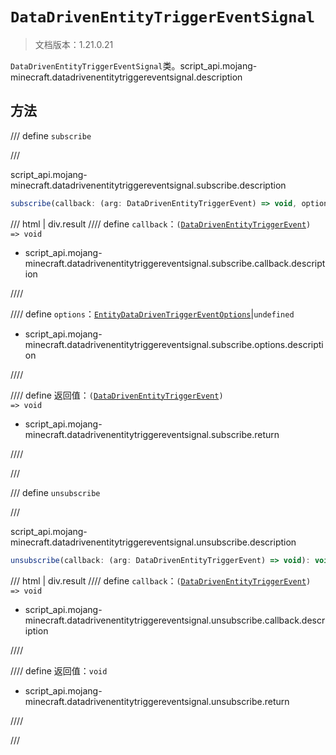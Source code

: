 # `DataDrivenEntityTriggerEventSignal`

> 文档版本：1.21.0.21

`DataDrivenEntityTriggerEventSignal`类。script_api.mojang-minecraft.datadrivenentitytriggereventsignal.description

## 方法

/// define
`subscribe`


///

script_api.mojang-minecraft.datadrivenentitytriggereventsignal.subscribe.description

```js
subscribe(callback: (arg: DataDrivenEntityTriggerEvent) => void, options?: EntityDataDrivenTriggerEventOptions): (arg: DataDrivenEntityTriggerEvent) => void
```

/// html | div.result
//// define
`callback`：<code>(<a href="../datadrivenentitytriggerevent/">DataDrivenEntityTriggerEvent</a>) =&gt; void</code>

- script_api.mojang-minecraft.datadrivenentitytriggereventsignal.subscribe.callback.description


////

//// define
`options`：[`EntityDataDrivenTriggerEventOptions`](./entitydatadriventriggereventoptions.md)|`undefined`

- script_api.mojang-minecraft.datadrivenentitytriggereventsignal.subscribe.options.description


////

//// define
返回值：<code>(<a href="../datadrivenentitytriggerevent/">DataDrivenEntityTriggerEvent</a>) =&gt; void</code>

- script_api.mojang-minecraft.datadrivenentitytriggereventsignal.subscribe.return


////

///


/// define
`unsubscribe`


///

script_api.mojang-minecraft.datadrivenentitytriggereventsignal.unsubscribe.description

```js
unsubscribe(callback: (arg: DataDrivenEntityTriggerEvent) => void): void
```

/// html | div.result
//// define
`callback`：<code>(<a href="../datadrivenentitytriggerevent/">DataDrivenEntityTriggerEvent</a>) =&gt; void</code>

- script_api.mojang-minecraft.datadrivenentitytriggereventsignal.unsubscribe.callback.description


////

//// define
返回值：`void`

- script_api.mojang-minecraft.datadrivenentitytriggereventsignal.unsubscribe.return


////

///

